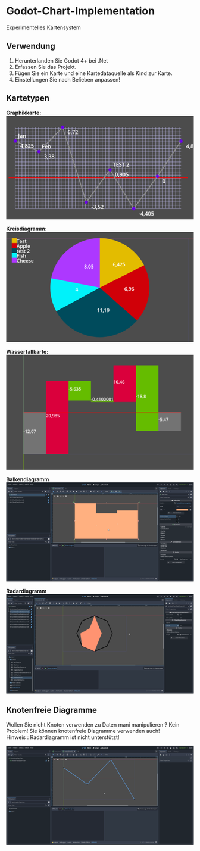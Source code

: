 # Godot-Chart-Implementation
Experimentelles Kartensystem

## Verwendung
1. Herunterlanden Sie Godot 4+ bei .Net<br/>
2. Erfassen Sie das Projekt. <br/>
3. Fügen Sie ein Karte und eine Kartedataquelle als Kind zur Karte. <br/>
4. Einstellungen Sie nach Belieben anpassen! <br/>

## Kartetypen
**Graphikkarte:** <br/>
![](Pictures/GraphChart.PNG) <br/>

**Kreisdiagramm:** <br/>
![](Pictures/PieChart.PNG) <br/>

**Wasserfallkarte:** <br/>
![](Pictures/WaterfallChart.PNG)

**Balkendiagramm** <br/>
![](Pictures/BarChart.gif)

**Radardiagramm** <br/>
![](Pictures/RadarChart.gif)

## Knotenfreie Diagramme

Wollen Sie nicht Knoten verwenden zu Daten mani manipulieren ? Kein Problem! Sie können knotenfreie Diagramme verwenden auch! <br/>
Hinweis : Radardiagramm ist nicht unterstützt!

![](Pictures/NodeFreeChart.gif)